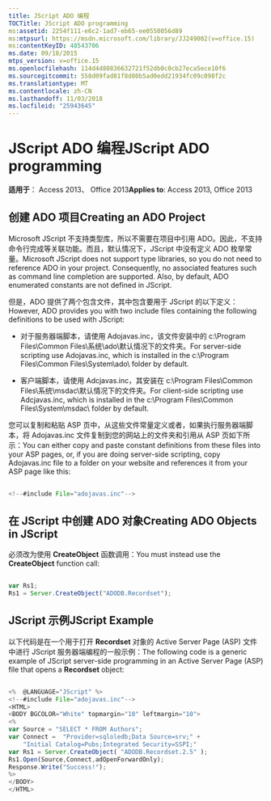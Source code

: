 ```yaml
---
title: JScript ADO 编程
TOCTitle: JScript ADO programming
ms:assetid: 2254f111-e6c2-1ad7-eb65-ee0550056d89
ms:mtpsurl: https://msdn.microsoft.com/library/JJ249002(v=office.15)
ms:contentKeyID: 48543706
ms.date: 09/18/2015
mtps_version: v=office.15
ms.openlocfilehash: 114d4d80836632721f52db0c0cb27eca5ece10f6
ms.sourcegitcommit: 558d09fad81f8d80b5ad0edd21934fc09c098f2c
ms.translationtype: MT
ms.contentlocale: zh-CN
ms.lasthandoff: 11/03/2018
ms.locfileid: "25943645"
---
```

# <a name="jscript-ado-programming"></a><span data-ttu-id="681fc-102">JScript ADO 编程</span><span class="sxs-lookup"><span data-stu-id="681fc-102">JScript ADO programming</span></span>


<span data-ttu-id="681fc-103">**适用于**： Access 2013、 Office 2013</span><span class="sxs-lookup"><span data-stu-id="681fc-103">**Applies to**: Access 2013, Office 2013</span></span>


## <a name="creating-an-ado-project"></a><span data-ttu-id="681fc-104">创建 ADO 项目</span><span class="sxs-lookup"><span data-stu-id="681fc-104">Creating an ADO Project</span></span>

<span data-ttu-id="681fc-p101">Microsoft JScript 不支持类型库，所以不需要在项目中引用 ADO。因此，不支持命令行完成等关联功能。而且，默认情况下，JScript 中没有定义 ADO 枚举常量。</span><span class="sxs-lookup"><span data-stu-id="681fc-p101">Microsoft JScript does not support type libraries, so you do not need to reference ADO in your project. Consequently, no associated features such as command line completion are supported. Also, by default, ADO enumerated constants are not defined in JScript.</span></span>

<span data-ttu-id="681fc-108">但是，ADO 提供了两个包含文件，其中包含要用于 JScript 的以下定义：</span><span class="sxs-lookup"><span data-stu-id="681fc-108">However, ADO provides you with two include files containing the following definitions to be used with JScript:</span></span>

- <span data-ttu-id="681fc-109">对于服务器端脚本，请使用 Adojavas.inc，该文件安装中的 c:\\Program Files\\Common Files\\系统\\ado\\默认情况下的文件夹。</span><span class="sxs-lookup"><span data-stu-id="681fc-109">For server-side scripting use Adojavas.inc, which is installed in the c:\\Program Files\\Common Files\\System\\ado\\ folder by default.</span></span>

- <span data-ttu-id="681fc-110">客户端脚本，请使用 Adcjavas.inc，其安装在 c:\\Program Files\\Common Files\\系统\\msdac\\默认情况下的文件夹。</span><span class="sxs-lookup"><span data-stu-id="681fc-110">For client-side scripting use Adcjavas.inc, which is installed in the c:\\Program Files\\Common Files\\System\\msdac\\ folder by default.</span></span>

<span data-ttu-id="681fc-111">您可以复制和粘贴 ASP 页中，从这些文件常量定义或者，如果执行服务器端脚本，将 Adojavas.inc 文件复制到您的网站上的文件夹和引用从 ASP 页如下所示：</span><span class="sxs-lookup"><span data-stu-id="681fc-111">You can either copy and paste constant definitions from these files into your ASP pages, or, if you are doing server-side scripting, copy Adojavas.inc file to a folder on your website and references it from your ASP page like this:</span></span>

```javascript  
 
<!--#include File="adojavas.inc"--> 
```

## <a name="creating-ado-objects-in-jscript"></a><span data-ttu-id="681fc-112">在 JScript 中创建 ADO 对象</span><span class="sxs-lookup"><span data-stu-id="681fc-112">Creating ADO Objects in JScript</span></span>

<span data-ttu-id="681fc-113">必须改为使用 **CreateObject** 函数调用：</span><span class="sxs-lookup"><span data-stu-id="681fc-113">You must instead use the **CreateObject** function call:</span></span>

```javascript  
 
var Rs1; 
Rs1 = Server.CreateObject("ADODB.Recordset"); 
```

## <a name="jscript-example"></a><span data-ttu-id="681fc-114">JScript 示例</span><span class="sxs-lookup"><span data-stu-id="681fc-114">JScript Example</span></span>

<span data-ttu-id="681fc-115">以下代码是在一个用于打开 **Recordset** 对象的 Active Server Page (ASP) 文件中进行 JScript 服务器端编程的一般示例：</span><span class="sxs-lookup"><span data-stu-id="681fc-115">The following code is a generic example of JScript server-side programming in an Active Server Page (ASP) file that opens a **Recordset** object:</span></span>

```javascript 
 
<%  @LANGUAGE="JScript" %> 
<!--#include File="adojavas.inc"--> 
<HTML> 
<BODY BGCOLOR="White" topmargin="10" leftmargin="10"> 
<% 
var Source = "SELECT * FROM Authors"; 
var Connect =  "Provider=sqloledb;Data Source=srv;" + 
    "Initial Catalog=Pubs;Integrated Security=SSPI;" 
var Rs1 = Server.CreateObject( "ADODB.Recordset.2.5" ); 
Rs1.Open(Source,Connect,adOpenForwardOnly); 
Response.Write("Success!"); 
%> 
</BODY> 
</HTML> 
```

